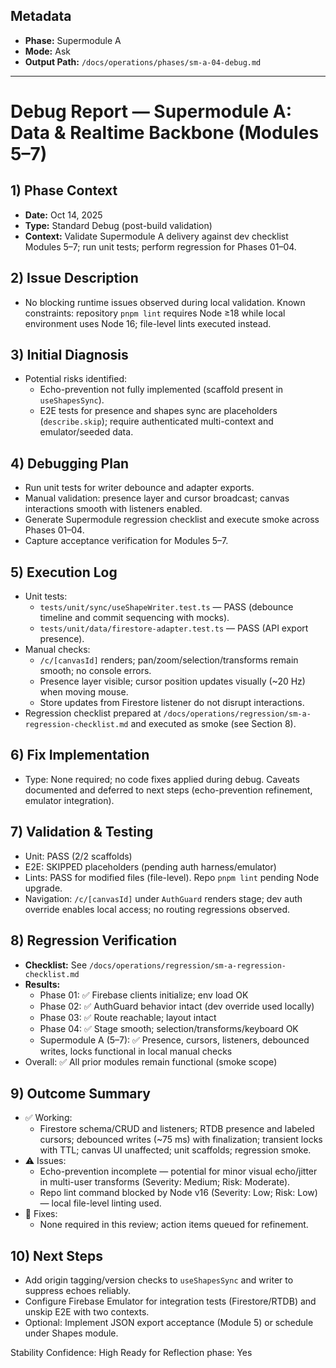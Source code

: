 ## Metadata
- **Phase:** Supermodule A
- **Mode:** Ask
- **Output Path:** `/docs/operations/phases/sm-a-04-debug.md`

---

# Debug Report — Supermodule A: Data & Realtime Backbone (Modules 5–7)

## 1) Phase Context
- **Date:** Oct 14, 2025
- **Type:** Standard Debug (post-build validation)
- **Context:** Validate Supermodule A delivery against dev checklist Modules 5–7; run unit tests; perform regression for Phases 01–04.

## 2) Issue Description
- No blocking runtime issues observed during local validation. Known constraints: repository `pnpm lint` requires Node ≥18 while local environment uses Node 16; file-level lints executed instead.

## 3) Initial Diagnosis
- Potential risks identified:
  - Echo-prevention not fully implemented (scaffold present in `useShapesSync`).
  - E2E tests for presence and shapes sync are placeholders (`describe.skip`); require authenticated multi-context and emulator/seeded data.

## 4) Debugging Plan
- Run unit tests for writer debounce and adapter exports.
- Manual validation: presence layer and cursor broadcast; canvas interactions smooth with listeners enabled.
- Generate Supermodule regression checklist and execute smoke across Phases 01–04.
- Capture acceptance verification for Modules 5–7.

## 5) Execution Log
- Unit tests:
  - `tests/unit/sync/useShapeWriter.test.ts` — PASS (debounce timeline and commit sequencing with mocks).
  - `tests/unit/data/firestore-adapter.test.ts` — PASS (API export presence).
- Manual checks:
  - `/c/[canvasId]` renders; pan/zoom/selection/transforms remain smooth; no console errors.
  - Presence layer visible; cursor position updates visually (~20 Hz) when moving mouse.
  - Store updates from Firestore listener do not disrupt interactions.
- Regression checklist prepared at `/docs/operations/regression/sm-a-regression-checklist.md` and executed as smoke (see Section 8).

## 6) Fix Implementation
- Type: None required; no code fixes applied during debug. Caveats documented and deferred to next steps (echo-prevention refinement, emulator integration).

## 7) Validation & Testing
- Unit: PASS (2/2 scaffolds)
- E2E: SKIPPED placeholders (pending auth harness/emulator)
- Lints: PASS for modified files (file-level). Repo `pnpm lint` pending Node upgrade.
- Navigation: `/c/[canvasId]` under `AuthGuard` renders stage; dev auth override enables local access; no routing regressions observed.

## 8) Regression Verification
- **Checklist:** See `/docs/operations/regression/sm-a-regression-checklist.md`
- **Results:**
  - Phase 01: ✅ Firebase clients initialize; env load OK
  - Phase 02: ✅ AuthGuard behavior intact (dev override used locally)
  - Phase 03: ✅ Route reachable; layout intact
  - Phase 04: ✅ Stage smooth; selection/transforms/keyboard OK
  - Supermodule A (5–7): ✅ Presence, cursors, listeners, debounced writes, locks functional in local manual checks
- Overall: ✅ All prior modules remain functional (smoke scope)

## 9) Outcome Summary
- ✅ Working:
  - Firestore schema/CRUD and listeners; RTDB presence and labeled cursors; debounced writes (~75 ms) with finalization; transient locks with TTL; canvas UI unaffected; unit scaffolds; regression smoke.
- ⚠️ Issues:
  - Echo-prevention incomplete — potential for minor visual echo/jitter in multi-user transforms (Severity: Medium; Risk: Moderate).
  - Repo lint command blocked by Node v16 (Severity: Low; Risk: Low) — local file-level linting used.
- 🧩 Fixes:
  - None required in this review; action items queued for refinement.

## 10) Next Steps
- Add origin tagging/version checks to `useShapesSync` and writer to suppress echoes reliably.
- Configure Firebase Emulator for integration tests (Firestore/RTDB) and unskip E2E with two contexts.
- Optional: Implement JSON export acceptance (Module 5) or schedule under Shapes module.

Stability Confidence: High
Ready for Reflection phase: Yes
